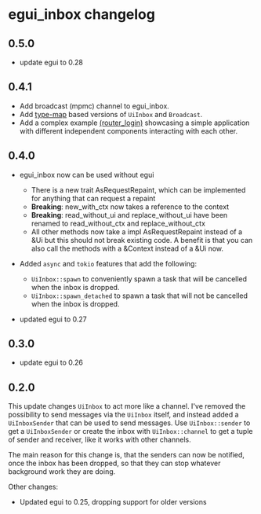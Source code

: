 # egui_inbox changelog

## 0.5.0

- update egui to 0.28

## 0.4.1

- Add broadcast (mpmc) channel to egui_inbox.
- Add [type-map](https://crates.io/crates/type-map) based versions of `UiInbox` and `Broadcast`.
- Add a complex example [(router_login)](./examples/router_login.rs) showcasing a simple application with different
  independent components interacting with each
  other.

## 0.4.0

- egui_inbox now can be used without egui
    - There is a new trait AsRequestRepaint, which can be implemented for anything that can request a repaint
    - **Breaking**: new_with_ctx now takes a reference to the context
    - **Breaking**: read_without_ui and replace_without_ui have been renamed to read_without_ctx and replace_without_ctx
    - All other methods now take a impl AsRequestRepaint instead of a &Ui
      but this should not break existing code. A benefit is that you can also
      call the methods with a &Context instead of a &Ui now.

- Added `async` and `tokio` features that add the following:
    - `UiInbox::spawn` to conveniently spawn a task that will be cancelled when the inbox is dropped.
    - `UiInbox::spawn_detached` to spawn a task that will not be cancelled when the inbox is dropped.
- updated egui to 0.27

## 0.3.0

- update egui to 0.26

## 0.2.0

This update changes `UiInbox` to act more like a channel. I've removed the possibility to
send messages via the `UiInbox` itself, and instead added a `UiInboxSender` that can be used to send messages.
Use `UiInbox::sender` to get a `UiInboxSender` or create the inbox with `UiInbox::channel` to get a tuple of
sender and receiver, like it works with other channels.

The main reason for this change is, that the senders can now be notified, once the inbox has been dropped,
so that they can stop whatever background work they are doing.

Other changes:

- Updated egui to 0.25, dropping support for older versions